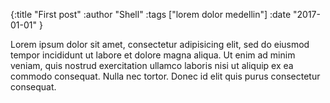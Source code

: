 {:title "First post"
 :author "Shell"
 :tags ["lorem dolor medellin"]
 :date "2017-01-01"
}

Lorem ipsum dolor sit amet, consectetur adipisicing elit, sed do eiusmod tempor incididunt ut labore et dolore magna aliqua. Ut enim ad minim veniam, quis nostrud exercitation ullamco laboris nisi ut aliquip ex ea commodo consequat. Nulla nec tortor. Donec id elit quis purus consectetur consequat.